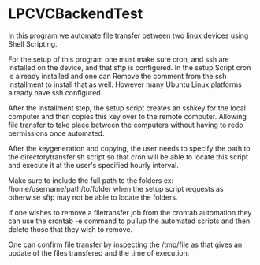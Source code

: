 # LPCVCBackendTest

In this program we automate file transfer between two linux devices using Shell Scripting.

For the setup of this program one must make sure cron, and ssh are installed on the device, and that sftp is configured. In the setup Script cron is already installed
and one can Remove the comment from the ssh installment to install that as well. However many Ubuntu Linux platforms already have ssh configured.

After the installment step, the setup script creates an sshkey for the local computer and then copies this key over to the remote computer. Allowing file transfer to
take place between the computers without having to redo permissions once automated.

After the keygeneration and copying, the user needs to specify the path to the directorytransfer.sh script so that cron will be able to locate this script and execute it
at the user's specified hourly interval.

Make sure to include the full path to the folders ex: /home/username/path/to/folder when the setup script requests as otherwise sftp may not be able to locate the folders.

If one wishes to remove a filetransfer job from the crontab automation they can use the crontab -e command to pullup the automated scripts and then delete those that they
wish to remove.

One can confirm file transfer by inspecting the /tmp/file as that gives an update of the files transfered and the time of execution.
